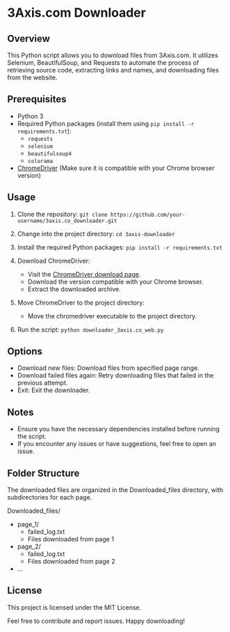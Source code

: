 # 3Axis.com Downloader

## Overview

This Python script allows you to download files from 3Axis.com. It utilizes Selenium, BeautifulSoup, and Requests to automate the process of retrieving source code, extracting links and names, and downloading files from the website.

## Prerequisites

- Python 3
- Required Python packages (install them using `pip install -r requirements.txt`):
  - `requests`
  - `selenium`
  - `beautifulsoup4`
  - `colorama`
- [ChromeDriver](https://sites.google.com/chromium.org/driver/) (Make sure it is compatible with your Chrome browser version)

## Usage

1. Clone the repository:
   ```git clone https://github.com/your-username/3axis.co_downloader.git```

2. Change into the project directory:
   ```cd 3axis-downloader```

3. Install the required Python packages:
   ```pip install -r requirements.txt```

4. Download ChromeDriver:
   - Visit the <a href="https://sites.google.com/chromium.org/driver/downloads">ChromeDriver download page</a>.
   - Download the version compatible with your Chrome browser.
   - Extract the downloaded archive.

5. Move ChromeDriver to the project directory:
   - Move the chromedriver executable to the project directory.

6. Run the script:
   ```python downloader_3axis.co_web.py```

## Options
- Download new files: Download files from specified page range.
- Download failed files again: Retry downloading files that failed in the previous attempt.
- Exit: Exit the downloader.

## Notes
- Ensure you have the necessary dependencies installed before running the script.
- If you encounter any issues or have suggestions, feel free to open an issue.


## Folder Structure
The downloaded files are organized in the Downloaded_files directory, with subdirectories for each page.

Downloaded_files/
 - page_1/
    - failed_log.txt
    - Files downloaded from page 1
 - page_2/
    - failed_log.txt
    - Files downloaded from page 2
 - ...


## License
This project is licensed under the MIT License.

Feel free to contribute and report issues. Happy downloading!
